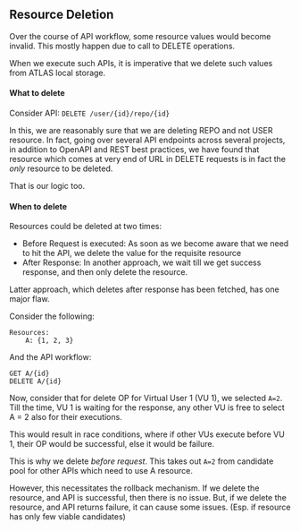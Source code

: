 Resource Deletion
-----------------

Over the course of API workflow, some resource values would become invalid.
This mostly happen due to call to DELETE operations.

When we execute such APIs, it is imperative that we delete such values from ATLAS local storage.

#### What to delete

Consider API: `DELETE /user/{id}/repo/{id}`

In this, we are reasonably sure that we are deleting REPO and not USER resource.
In fact, going over several API endpoints across several projects,
in addition to OpenAPI and REST best practices,
we have found that resource which comes at very end of URL in DELETE requests
is in fact the *only* resource to be deleted.

That is our logic too.

#### When to delete

Resources could be deleted at two times:
- Before Request is executed:
    As soon as we become aware that we need to hit the API,
    we delete the value for the requisite resource
- After Response:
    In another approach, we wait till we get success response,
    and then only delete the resource.

Latter approach, which deletes after response has been fetched, has one major flaw.

Consider the following:
```
Resources:
    A: {1, 2, 3}
```


And the API workflow:
```
GET A/{id}
DELETE A/{id}
```

Now, consider that for delete OP for Virtual User 1 (VU 1), we selected `A=2`.
Till the time, VU 1 is waiting for the response,
any other VU is free to select A = 2 also for their executions.

This would result in race conditions, where if other VUs execute before VU 1,
their OP would be successful, else it would be failure.

This is why we delete *before request*.
This takes out `A=2` from candidate pool for other APIs which need to use A resource.

However, this necessitates the rollback mechanism.
If we delete the resource, and API is successful, then there is no issue.
But, if we delete the resource, and API returns failure, it can cause some issues.
(Esp. if resource has only few viable candidates)
